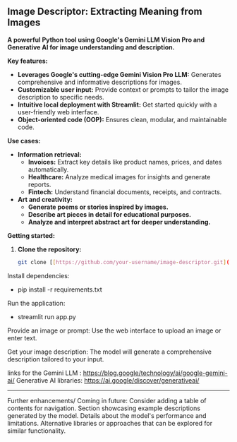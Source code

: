 ## Image Descriptor: Extracting Meaning from Images

**A powerful Python tool using Google's Gemini LLM Vision Pro and Generative AI for image understanding and description.**

**Key features:**

* **Leverages Google's cutting-edge Gemini Vision Pro LLM:** Generates comprehensive and informative descriptions for images.
* **Customizable user input:** Provide context or prompts to tailor the image description to specific needs.
* **Intuitive local deployment with Streamlit:** Get started quickly with a user-friendly web interface.
* **Object-oriented code (OOP):** Ensures clean, modular, and maintainable code.

**Use cases:**

* **Information retrieval:**
    * **Invoices:** Extract key details like product names, prices, and dates automatically.
    * **Healthcare:** Analyze medical images for insights and generate reports.
    * **Fintech:** Understand financial documents, receipts, and contracts.
* **Art and creativity:**
    * **Generate poems or stories inspired by images.**
    * **Describe art pieces in detail for educational purposes.**
    * **Analyze and interpret abstract art for deeper understanding.**

**Getting started:**

1. **Clone the repository:**

   ```bash
   git clone [[https://github.com/your-username/image-descriptor.git](https://github.com/your-username/image-descriptor.git)]

Install dependencies:

* pip install -r requirements.txt

Run the application:

* streamlit run app.py

Provide an image or prompt: Use the web interface to upload an image or enter text.

Get your image description: The model will generate a comprehensive description tailored to your input.

links for the Gemini LLM : https://blog.google/technology/ai/google-gemini-ai/
Generative AI libraries: https://ai.google/discover/generativeai/

-------------------
Further enhancements/ Coming in future:
Consider adding a table of contents for navigation.
Section showcasing example descriptions generated by the model.
Details about the model's performance and limitations.
Alternative libraries or approaches that can be explored for similar functionality.
